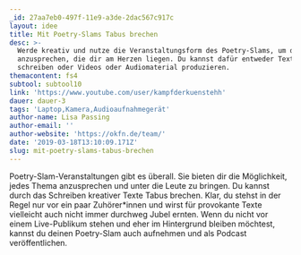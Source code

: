 ```yaml
---
_id: 27aa7eb0-497f-11e9-a3de-2dac567c917c
layout: idee
title: Mit Poetry-Slams Tabus brechen
desc: >-
  Werde kreativ und nutze die Veranstaltungsform des Poetry-Slams, um die Themen
  anzusprechen, die dir am Herzen liegen. Du kannst dafür entweder Texte
  schreiben oder Videos oder Audiomaterial produzieren.
themacontent: fs4
subtool: subtool10
link: 'https://www.youtube.com/user/kampfderkuenstehh'
dauer: dauer-3
tags: 'Laptop,Kamera,Audioaufnahmegerät'
author-name: Lisa Passing
author-email: ''
author-website: 'https://okfn.de/team/'
date: '2019-03-18T13:10:09.171Z'
slug: mit-poetry-slams-tabus-brechen
---
```

Poetry-Slam-Veranstaltungen gibt es überall. Sie bieten dir die Möglichkeit, jedes Thema anzusprechen und unter die Leute zu bringen. Du kannst durch das Schreiben kreativer Texte Tabus brechen. Klar, du stehst in der Regel nur vor ein paar Zuhörer*innen und wirst für provokante Texte vielleicht auch nicht immer durchweg Jubel ernten. Wenn du nicht vor einem Live-Publikum stehen und eher im Hintergrund bleiben möchtest, kannst du deinen Poetry-Slam auch aufnehmen und als Podcast veröffentlichen.
